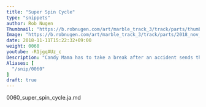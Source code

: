 ```yaml
---
title: "Super Spin Cycle"
type: "snippets"
author: Rob Nugen
Thumbnail: "https://b.robnugen.com/art/marble_track_3/track/parts/thumbs/2018_nov_17_triple_splitter.jpg"
Image: "https://b.robnugen.com/art/marble_track_3/track/parts/2018_nov_17_triple_splitter.jpg"
date: 2018-11-11T15:22:32+09:00
weight: 0060
youtube: -R1jgqAUz_c
Description: "Candy Mama has to take a break after an accident sends the track spinning wildly"
Aliases: [
  "/snip/0060"
]
draft: true
---
```


0060_super_spin_cycle.ja.md
